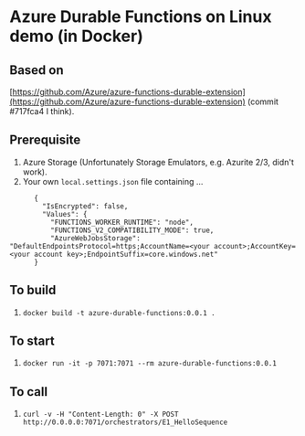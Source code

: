 # Azure Durable Functions on Linux demo (in Docker)

## Based on

[https://github.com/Azure/azure-functions-durable-extension](https://github.com/Azure/azure-functions-durable-extension) (commit #717fca4 I think).

## Prerequisite

 1. Azure Storage (Unfortunately Storage Emulators, e.g. Azurite 2/3, didn't work). 
 1. Your own `local.settings.json` file containing ...   

```
      {
        "IsEncrypted": false,
        "Values": {
          "FUNCTIONS_WORKER_RUNTIME": "node",
          "FUNCTIONS_V2_COMPATIBILITY_MODE": true,
          "AzureWebJobsStorage": "DefaultEndpointsProtocol=https;AccountName=<your account>;AccountKey=<your account key>;EndpointSuffix=core.windows.net"
      }
```

## To build

 1. `docker build -t azure-durable-functions:0.0.1 .`

## To start

 1. `docker run -it -p 7071:7071 --rm azure-durable-functions:0.0.1`

## To call

 1. `curl -v -H "Content-Length: 0" -X POST http://0.0.0.0:7071/orchestrators/E1_HelloSequence`
